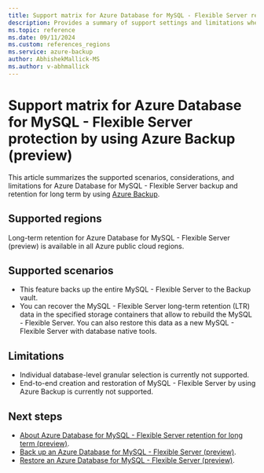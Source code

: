 ```yaml
---
title: Support matrix for Azure Database for MySQL - Flexible Server retention for long term by using Azure Backup
description: Provides a summary of support settings and limitations when backing up Azure Database for MySQL - Flexible Server.
ms.topic: reference
ms.date: 09/11/2024
ms.custom: references_regions
ms.service: azure-backup
author: AbhishekMallick-MS
ms.author: v-abhmallick
---
```


# Support matrix for Azure Database for MySQL - Flexible Server protection by using Azure Backup (preview)

This article summarizes  the supported scenarios, considerations, and limitations for Azure Database for MySQL - Flexible Server backup and retention for long term by using [Azure Backup](./backup-overview.md).

## Supported regions

Long-term retention for Azure Database for MySQL - Flexible Server (preview) is available in all Azure public cloud regions.

## Supported scenarios

- This feature backs up the entire MySQL - Flexible Server to the Backup vault.
- You can recover the MySQL - Flexible Server long-term retention (LTR) data in the specified storage containers that allow to rebuild the MySQL - Flexible Server. You can also restore this data as a new MySQL - Flexible Server with database native tools. 

## Limitations
- Individual database-level granular selection is currently not supported.
- End-to-end creation and restoration of MySQL - Flexible Server by using Azure Backup is currently not supported. 

## Next steps

- [About Azure Database for MySQL - Flexible Server retention for long term (preview)](backup-azure-mysql-flexible-server-about.md).
- [Back up an Azure Database for MySQL - Flexible Server (preview)](backup-azure-mysql-flexible-server.md).
- [Restore an Azure Database for MySQL - Flexible Server (preview)](backup-azure-mysql-flexible-server-restore.md).